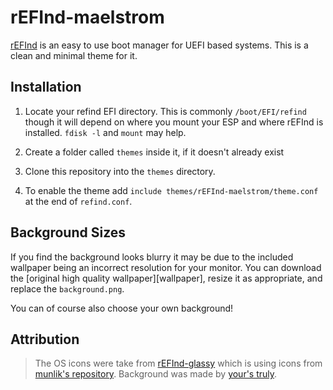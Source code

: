 # rEFInd-maelstrom

[rEFInd](http://www.rodsbooks.com/refind/) is an easy to use boot manager for UEFI
based systems. This is a clean and minimal theme for it.

## Installation

 1. Locate your refind EFI directory. This is commonly `/boot/EFI/refind`
    though it will depend on where you mount your ESP and where rEFInd is
    installed. `fdisk -l` and `mount` may help.

 2. Create a folder called `themes` inside it, if it doesn't already exist

 3. Clone this repository into the `themes` directory.

 4. To enable the theme add `include themes/rEFInd-maelstrom/theme.conf` at the end of
    `refind.conf`.

## Background Sizes

If you find the background looks blurry it may be due to the included wallpaper
being an incorrect resolution for your monitor. You can download the [original
high quality wallpaper][wallpaper], resize it as appropriate, and replace the
`background.png`.

You can of course also choose your own background!

## Attribution

> The OS icons were take from [rEFInd-glassy][glassy] which is using icons from [munlik's repository][munlik].
> Background was made by [your's truly][maelstrom].

[glassy]: https://github.com/Pr0cella/rEFInd-glassy#attributions
[munlik]: https://github.com/munlik/refind-theme-regular
[maelstrom]: https://www.newgrounds.com/art/view/patchstep/maelstrom